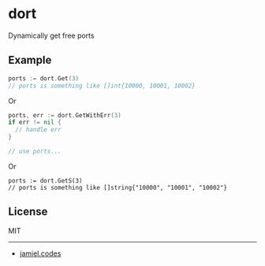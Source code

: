 # dort
Dynamically get free ports

## Example

``` go
ports := dort.Get(3)
// ports is something like []int{10000, 10001, 10002}
```

Or

``` go
ports, err := dort.GetWithErr(3)
if err != nil {
  // handle err
}

// use ports...
```

Or 

```
ports := dort.GetS(3)
// ports is something like []string{"10000", "10001", "10002"}
```

## License

MIT

--- 

- [jamiel.codes](http://jamiel.codes)
